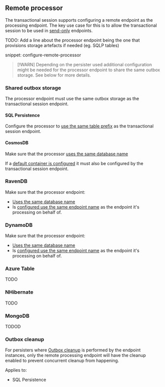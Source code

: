 ## Remote processor 

The transactional session supports configuring a remote endpoint as the processing endpoint. The key use case for this is to allow the transactional session to be used in [send-only](/nservicebus/hosting/#self-hosting-send-only-hosting) endpoints.

TODO: Add a line about the processor endpoint being the one that provisions storage artefacts if needed (eg. SQLP tables)

snippet: configure-remote-processor

> [!WARN]
> Depending on the persister used additional configuration might be needed for the processor endpoint to share the same outbox storage. See below for more details.

### Shared outbox storage

The processor endpoint must use the same outbox storage as the transactional session endpoint.

#### SQL Persistence

Configure the processor to [use the same table prefix](/persistence/sql/install.md#table-prefix) as the transactional session endpoint.

#### CosmosDB

Make sure that the processor [uses the same database name](/persistence/cosmosdb/#usage-customizing-the-database-used) 

If a [default container is configured](/persistence/cosmosdb/#usage-customizing-the-container-used) it must also be configured by the transactional session endpoint.

### RavenDB

Make sure that the processor endpoint:

- [Uses the same database name](/persistence/ravendb/connection.md#database-used) 
- Is [configured use the same endpoint name](/persistence/ravendb/outbox.md#overriding-endpoint-name) as the endpoint it's processing on behalf of.

### DynamoDB

Make sure that the processor endpoint:

- [Uses the same database name](/persistence/dynamodb/index.md#usage) 
- Is [configured use the same endpoint name](/persistence/dynamodb/outbox.md#todo) as the endpoint it's processing on behalf of.

### Azure Table

TODO

### NHibernate

TODO

### MongoDB

TODOD

### Outbox cleanup

For persisters where [Outbox cleanup](/nservicebus/outbox/#outbox-expiration-duration) is performed by the endpoint instances, only the remote processing endpoint will have the cleanup enabled to prevent concurrent cleanup from happening.

Applies to:

- SQL Persistence
